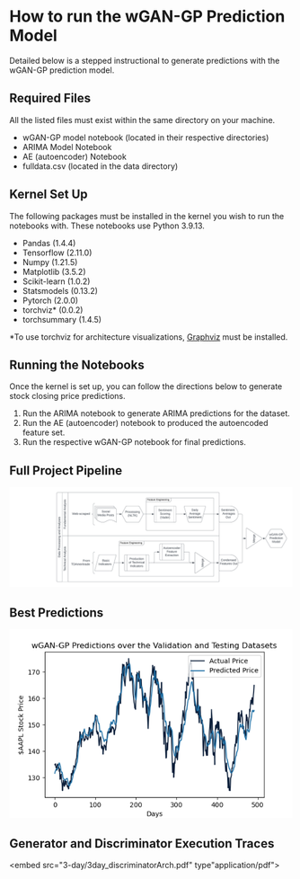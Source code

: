 # How to run the wGAN-GP Prediction Model

Detailed below is a stepped instructional to generate predictions with the wGAN-GP prediction model.


## Required Files

All the listed files must exist within the same directory on your machine.
- wGAN-GP model notebook (located in their respective directories)
- ARIMA Model Notebook
- AE (autoencoder) Notebook
- fulldata.csv (located in the data directory)

## Kernel Set Up
The following packages must be installed in the kernel you wish to run the notebooks with. These notebooks use Python 3.9.13.
- Pandas (1.4.4)
- Tensorflow (2.11.0)
- Numpy (1.21.5)
- Matplotlib (3.5.2)
- Scikit-learn (1.0.2)
- Statsmodels (0.13.2)
- Pytorch (2.0.0)
- torchviz* (0.0.2)
- torchsummary (1.4.5)

\*To use torchviz for architecture visualizations, [Graphviz](https://graphviz.org/download/) must be installed.

## Running the Notebooks

Once the kernel is set up, you can follow the directions below to generate stock closing price predictions.

1. Run the ARIMA notebook to generate ARIMA predictions for the dataset.
2. Run the AE (autoencoder) notebook to produced the autoencoded feature set.
3. Run the respective wGAN-GP notebook for final predictions.

## Full Project Pipeline
![Project Pipeline](ML&#32;Capstone&#32;Project&#32;Pipeline&#32;Diagram.png)

## Best Predictions
![Closing Price Predictions](3-day/3day_valandtestpreds.png)

## Generator and Discriminator Execution Traces
<embed src="3-day/3day_discriminatorArch.pdf" type"application/pdf">

